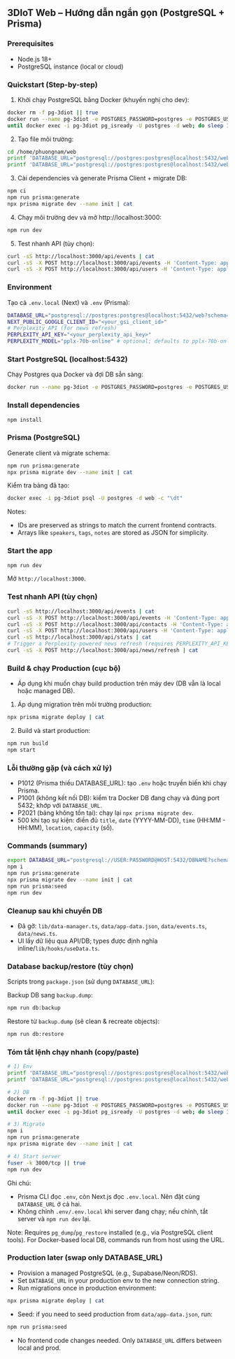 ## 3DIoT Web – Hướng dẫn ngắn gọn (PostgreSQL + Prisma)

### Prerequisites
- Node.js 18+
- PostgreSQL instance (local or cloud)

### Quickstart (Step-by-step)
1) Khởi chạy PostgreSQL bằng Docker (khuyến nghị cho dev):
```bash
docker rm -f pg-3diot || true
docker run --name pg-3diot -e POSTGRES_PASSWORD=postgres -e POSTGRES_USER=postgres -e POSTGRES_DB=web -p 5432:5432 -d postgres:16
until docker exec -i pg-3diot pg_isready -U postgres -d web; do sleep 1; done
```

2) Tạo file môi trường:
```bash
cd /home/phuongnam/web
printf 'DATABASE_URL="postgresql://postgres:postgres@localhost:5432/web?schema=public"\n' > .env
printf 'DATABASE_URL="postgresql://postgres:postgres@localhost:5432/web?schema=public"\nNEXT_PUBLIC_GOOGLE_CLIENT_ID="<your_gsi_client_id>"\nPERPLEXITY_API_KEY="<your_perplexity_api_key>"\nPERPLEXITY_MODEL="pplx-70b-online"\n' > .env.local
```

3) Cài dependencies và generate Prisma Client + migrate DB:
```bash
npm ci
npm run prisma:generate
npx prisma migrate dev --name init | cat
```

4) Chạy môi trường dev và mở http://localhost:3000:
```bash
npm run dev
```

5) Test nhanh API (tùy chọn):
```bash
curl -sS http://localhost:3000/api/events | cat
curl -sS -X POST http://localhost:3000/api/events -H 'Content-Type: application/json' -d '{"title":"Valid","description":"D","date":"2025-12-20","time":"09:00 - 11:00","location":"Hanoi","capacity":100,"price":0,"speakers":"A, B","category":"workshop","status":"upcoming"}' | cat
curl -sS -X POST http://localhost:3000/api/users -H 'Content-Type: application/json' -d '{"name":"FromLogin","email":"fromlogin@test.com"}' | cat
```

### Environment
Tạo cả `.env.local` (Next) và `.env` (Prisma):

```bash
DATABASE_URL="postgresql://postgres:postgres@localhost:5432/web?schema=public"
NEXT_PUBLIC_GOOGLE_CLIENT_ID="<your_gsi_client_id>"
# Perplexity API (for news refresh)
PERPLEXITY_API_KEY="<your_perplexity_api_key>"
PERPLEXITY_MODEL="pplx-70b-online" # optional; defaults to pplx-70b-online
```

### Start PostgreSQL (localhost:5432)
Chạy Postgres qua Docker và đợi DB sẵn sàng:

```bash
docker run --name pg-3diot -e POSTGRES_PASSWORD=postgres -e POSTGRES_USER=postgres -e POSTGRES_DB=web -p 5432:5432 -d postgres:16
```

### Install dependencies
```bash
npm install
```

### Prisma (PostgreSQL)
Generate client và migrate schema:

```bash
npm run prisma:generate
npx prisma migrate dev --name init | cat
```

Kiểm tra bảng đã tạo:
```bash
docker exec -i pg-3diot psql -U postgres -d web -c "\dt"
```

Notes:
- IDs are preserved as strings to match the current frontend contracts.
- Arrays like `speakers`, `tags`, `notes` are stored as JSON for simplicity.

### Start the app
```bash
npm run dev
```
Mở `http://localhost:3000`.

### Test nhanh API (tùy chọn)
```bash
curl -sS http://localhost:3000/api/events | cat
curl -sS -X POST http://localhost:3000/api/events -H 'Content-Type: application/json' -d '{"title":"Valid","description":"D","date":"2025-12-20","time":"09:00 - 11:00","location":"Hanoi","capacity":100,"price":0,"speakers":"A, B","category":"workshop","status":"upcoming"}' | cat
curl -sS -X POST http://localhost:3000/api/contacts -H 'Content-Type: application/json' -d '{"name":"FromTest","email":"from@test.com","message":"Hi","type":"partnership","status":"new","priority":"medium"}' | cat
curl -sS -X POST http://localhost:3000/api/users -H 'Content-Type: application/json' -d '{"name":"FromLogin","email":"fromlogin@test.com"}' | cat
curl -sS http://localhost:3000/api/stats | cat
# Trigger a Perplexity-powered news refresh (requires PERPLEXITY_API_KEY)
curl -sS -X POST http://localhost:3000/api/news/refresh | cat
```

### Build & chạy Production (cục bộ)
- Áp dụng khi muốn chạy build production trên máy dev (DB vẫn là local hoặc managed DB).

1) Áp dụng migration trên môi trường production:
```bash
npx prisma migrate deploy | cat
```

2) Build và start production:
```bash
npm run build
npm start
```

### Lỗi thường gặp (và cách xử lý)
- P1012 (Prisma thiếu DATABASE_URL): tạo `.env` hoặc truyền biến khi chạy Prisma.
- P1001 (không kết nối DB): kiểm tra Docker DB đang chạy và đúng port 5432; khớp với `DATABASE_URL`.
- P2021 (bảng không tồn tại): chạy lại `npx prisma migrate dev`.
- 500 khi tạo sự kiện: điền đủ `title`, `date` (YYYY-MM-DD), `time` (HH:MM - HH:MM), `location`, `capacity` (số).

### Commands (summary)
```bash
export DATABASE_URL="postgresql://USER:PASSWORD@HOST:5432/DBNAME?schema=public"
npm i
npm run prisma:generate
npx prisma migrate dev --name init | cat
npm run prisma:seed
npm run dev
```

### Cleanup sau khi chuyển DB
- Đã gỡ: `lib/data-manager.ts`, `data/app-data.json`, `data/events.ts`, `data/news.ts`.
- UI lấy dữ liệu qua API/DB; types được định nghĩa inline/`lib/hooks/useData.ts`.

### Database backup/restore (tùy chọn)
Scripts trong `package.json` (sử dụng `DATABASE_URL`):

Backup DB sang `backup.dump`:
```bash
npm run db:backup
```

Restore từ `backup.dump` (sẽ clean & recreate objects):
```bash
npm run db:restore
```

### Tóm tắt lệnh chạy nhanh (copy/paste)
```bash
# 1) Env
printf 'DATABASE_URL="postgresql://postgres:postgres@localhost:5432/web?schema=public"\n' > .env
printf 'DATABASE_URL="postgresql://postgres:postgres@localhost:5432/web?schema=public"\nNEXT_PUBLIC_GOOGLE_CLIENT_ID="<your_gsi_client_id>"\nPERPLEXITY_API_KEY="<your_perplexity_api_key>"\nPERPLEXITY_MODEL="pplx-70b-online"\n' > .env.local

# 2) DB
docker rm -f pg-3diot || true
docker run --name pg-3diot -e POSTGRES_PASSWORD=postgres -e POSTGRES_USER=postgres -e POSTGRES_DB=web -p 5432:5432 -d postgres:16
until docker exec -i pg-3diot pg_isready -U postgres -d web; do sleep 1; done

# 3) Migrate
npm i
npm run prisma:generate
npx prisma migrate dev --name init | cat

# 4) Start server
fuser -k 3000/tcp || true
npm run dev
```

Ghi chú:
- Prisma CLI đọc `.env`, còn Next.js đọc `.env.local`. Nên đặt cùng `DATABASE_URL` ở cả hai.
- Không chỉnh `.env/.env.local` khi server đang chạy; nếu chỉnh, tắt server và `npm run dev` lại.

Note: Requires `pg_dump`/`pg_restore` installed (e.g., via PostgreSQL client tools). For Docker-based local DB, commands run from host using the URL.

### Production later (swap only DATABASE_URL)
- Provision a managed PostgreSQL (e.g., Supabase/Neon/RDS).
- Set `DATABASE_URL` in your production env to the new connection string.
- Run migrations once in production environment:

```bash
npx prisma migrate deploy | cat
```

- Seed: if you need to seed production from `data/app-data.json`, run:

```bash
npm run prisma:seed
```

- No frontend code changes needed. Only `DATABASE_URL` differs between local and prod.

